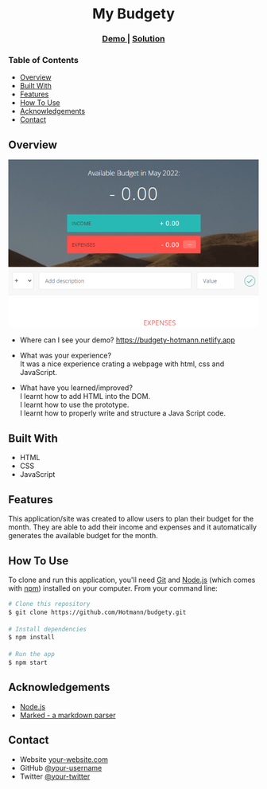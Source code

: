 <!-- Please update value in the {}  -->

<h1 align="center">My Budgety</h1>

<div align="center">
  <h3>
    <a href="https://budgety-hotmann.netlify.app">
      Demo
    </a>
    <span> | </span>
    <a href="https://github.com/Hotmann/budgety.git">
      Solution
    </a>
  </h3>
</div>

<!-- TABLE OF CONTENTS -->

### Table of Contents

- [Overview](#overview)
- [Built With](#built-with)
- [Features](#features)
- [How To Use](#how-to-use)
- [Acknowledgements](#acknowledgements)
- [Contact](#contact)

<!-- OVERVIEW -->

## Overview

![screenshot](/budgety.png)

- Where can I see your demo?
  https://budgety-hotmann.netlify.app

- What was your experience?  
  It was a nice experience crating a webpage with html, css and JavaScript.

- What have you learned/improved?  
  I learnt how to add HTML into the DOM.  
  I learnt how to use the prototype.  
  I learnt how to properly write and structure a Java Script code.

## Built With

- HTML
- CSS
- JavaScript

## Features

<!-- List the features of your application or follow the template. Don't share the figma file here :) -->

This application/site was created to allow users to plan their budget for the month. They are able to add their income and expenses and it automatically generates the available budget for the month.

## How To Use

<!-- Example: -->

To clone and run this application, you'll need [Git](https://git-scm.com) and [Node.js](https://nodejs.org/en/download/) (which comes with [npm](http://npmjs.com)) installed on your computer. From your command line:

```bash
# Clone this repository
$ git clone https://github.com/Hotmann/budgety.git

# Install dependencies
$ npm install

# Run the app
$ npm start
```

## Acknowledgements

<!-- This section should list any articles or add-ons/plugins that helps you to complete the project. This is optional but it will help you in the future. For example -->

- [Node.js](https://nodejs.org/)
- [Marked - a markdown parser](https://github.com/chjj/marked)

## Contact

- Website [your-website.com](https://{your-web-site-link})
- GitHub [@your-username](https://github.com/Hotmann)
- Twitter [@your-twitter](https://twitter.com/_Hotmann)

